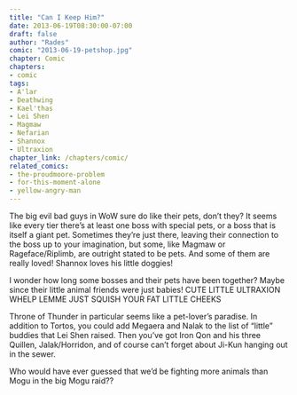 ```yaml
---
title: "Can I Keep Him?"
date: 2013-06-19T08:30:00-07:00
draft: false
author: "Rades"
comic: "2013-06-19-petshop.jpg"
chapter: Comic
chapters:
- comic
tags:
- A'lar
- Deathwing
- Kael'thas
- Lei Shen
- Magmaw
- Nefarian
- Shannox
- Ultraxion
chapter_link: /chapters/comic/
related_comics: 
- the-proudmoore-problem
- for-this-moment-alone
- yellow-angry-man
---
```


The big evil bad guys in WoW sure do like their pets, don’t they? It seems like every tier there’s at least one boss with special pets, or a boss that is itself a giant pet. Sometimes they’re just there, leaving their connection to the boss up to your imagination, but some, like Magmaw or Rageface/Riplimb, are outright stated to be pets. And some of them are really loved! Shannox loves his little doggies!


I wonder how long some bosses and their pets have been together? Maybe since their little animal friends were just babies! CUTE LITTLE ULTRAXION WHELP LEMME JUST SQUISH YOUR FAT LITTLE CHEEKS


Throne of Thunder in particular seems like a pet-lover’s paradise. In addition to Tortos, you could add Megaera and Nalak to the list of “little” buddies that Lei Shen raised. Then you’ve got Iron Qon and his three Quillen, Jalak/Horridon, and of course can’t forget about Ji-Kun hanging out in the sewer. 


Who would have ever guessed that we’d be fighting more animals than Mogu in the big Mogu raid??

